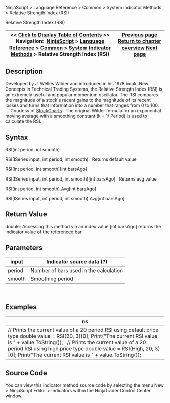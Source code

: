 ﻿
NinjaScript > Language Reference > Common > System Indicator Methods > Relative Strength Index (RSI)

Relative Strength Index (RSI)

| << [Click to Display Table of Contents](relative_strength_index_rsi.md) >> **Navigation:**     [NinjaScript](ninjascript-1.md) > [Language Reference](language_reference_wip-1.md) > [Common](common-1.md) > [System Indicator Methods](indicators-1.md) > Relative Strength Index (RSI) | [Previous page](relative_spread_strength_rss-1.md) [Return to chapter overview](indicators-1.md) [Next page](relative_vigor_index-1.md) |
| --- | --- |
## Description
Developed by J. Welles Wilder and introduced in his 1978 book, New Concepts in Technical Trading Systems, the Relative Strength Index (RSI) is an extremely useful and popular momentum oscillator. The RSI compares the magnitude of a stock's recent gains to the magnitude of its recent losses and turns that information into a number that ranges from 0 to 100.  
 
... Courtesy of [StockCharts](http://stockcharts.com/education/IndicatorAnalysis/indic_RSI.md)
 
The original Wilder formula for an exponential moving average with a smoothing constant (k = 1/ Period) is used to calculate the RSI.
 
## Syntax
RSI(int period, int smooth)  

RSI(ISeries<double> input, int period, int smooth)
 
Returns default value  

RSI(int period, int smooth)[int barsAgo]  

RSI(ISeries<double> input, int period, int smooth)[int barsAgo]
 
Returns avg value  

RSI(int period, int smooth).Avg[int barsAgo]  

RSI(ISeries<double> input, int period, int smooth).Avg[int barsAgo]

## Return Value
double; Accessing this method via an index value [int barsAgo] returns the indicator value of the referenced bar.

## Parameters

| input | Indicator source data ([?](valid_input_data_for_indicator-1.md)) |
| --- | --- |
| period | Number of bars used in the calculation |
| smooth | Smoothing period |
 
## 
## Examples

| ns |
| --- |
| // Prints the current value of a 20 period RSI using default price type double value = RSI(20, 3)[0]; Print("The current RSI value is " + value.ToString());   // Prints the current value of a 20 period RSI using high price type double value = RSI(High, 20, 3)[0]; Print("The current RSI value is " + value.ToString()); |

## Source Code
You can view this indicator method source code by selecting the menu New > NinjaScript Editor > Indicators within the NinjaTrader Control Center window.
